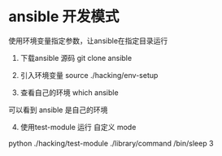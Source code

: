 # ansible 开发模式

使用环境变量指定参数，让ansible在指定目录运行

1. 下载ansible 源码
git clone ansible

2. 引入环境变量
source ./hacking/env-setup

3. 查看自己的环境
which ansible

可以看到 ansible 是自己的环境

4. 使用test-module 运行 自定义 mode

python  ./hacking/test-module ./library/command /bin/sleep 3

